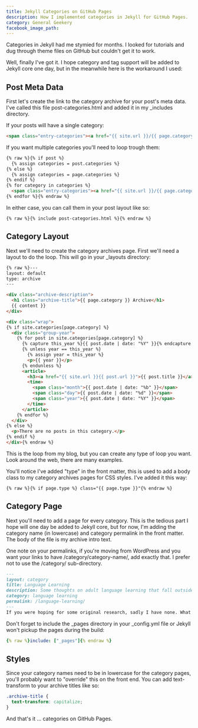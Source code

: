 ```yaml
---
title: Jekyll Categories on GitHub Pages
description: How I implemented categories in Jekyll for GitHub Pages.
category: General Geekery
facebook_image_path:
---
```


Categories in Jekyll had me stymied for months. I looked for tutorials and dug through theme files on GitHub but couldn't get it to work.

Well, finally I've got it. I hope category and tag support will be added to Jekyll core one day, but in the meanwhile here is the workaround I used:

## Post Meta Data

First let's create the link to the category archive for your post's meta data. I've called this file post-categories.html and added it in my _includes directory.

If your posts will have a single category:

```html
<span class="entry-categories"><a href="{{ site.url }}/{{ page.category-url }}/" rel="category">{{ page.category }}</a></span>
```

If you want multiple categories you'll need to loop trough them:

```html
{% raw %}{% if post %}
  {% assign categories = post.categories %}
{% else %}
  {% assign categories = page.categories %}
{% endif %}
{% for category in categories %}
  <span class="entry-categories"><a href="{{ site.url }}/{{ page.category-url }}/" rel="category">{{ page.category }}</a></span>{% unless forloop.last %},{% endunless %}
{% endfor %}{% endraw %}
```

In either case, you can call them in your post layout like so:

```liquid
{% raw %}{% include post-categories.html %}{% endraw %}
```

## Category Layout

Next we'll need to create the category archives page. First we'll need a layout to do the loop. This will go in your _layouts directory:

```html
{% raw %}---
layout: default
type: archive
---

<div class="archive-description">
  <h1 class="archive-title">{{ page.category }} Archive</h1>
  {{ content }}
</div>

<div class="wrap">
{% if site.categories[page.category] %}
  <div class="group-year">
    {% for post in site.categories[page.category] %}
      {% capture this_year %}{{ post.date | date: "%Y" }}{% endcapture %}
      {% unless year == this_year %}
        {% assign year = this_year %}
        <p>{{ year }}</p>
      {% endunless %}
      <article>
        <h3><a href="{{ site.url }}{{ post.url }}">{{ post.title }}</a></h3>
        <time>
          <span class="month">{{ post.date | date: "%b" }}</span>
          <span class="day">{{ post.date | date: "%d" }}</span>
          <span class="year">{{ post.date | date: "%Y" }}</span>
        </time>
      </article>
    {% endfor %}
  </div>
{% else %}
  <p>There are no posts in this category.</p>
{% endif %}
</div>{% endraw %}
```

This is the loop from my blog, but you can create any type of loop you want. Look around the web, there are many examples.

You'll notice I've added "type" in the front matter, this is used to add a body class to my category archives pages for CSS styles. I've added it this way:

```liquid
{% raw %}{% if page.type %} class="{{ page.type }}"{% endraw %}
```

## Category Page

Next you'll need to add a page for every category. This is the tedious part I hope will one day be added to Jekyll core, but for now, I'm adding the category name (in lowercase) and category permalink in the front matter. The body of the file is my archive intro text.

One note on your permalinks, if you're moving from WordPress and you want your links to have /category/category-name/, add exactly that. I prefer not to use the /category/ sub-directory.

```markdown
---
layout: category
title: Language Learning
description: Some thoughts on adult language learning that fall outside the standard techniques of translation and grammar study.
category: language learning
permalink: /language-learning/
---
If you were hoping for some original research, sadly I have none. What follows has already been written about elsewhere and by people far smarter than me. What I hope to bring to the conversation is a simplified version of their work and my story in discovering it. But more importantly, I hope to introduce you to some thoughts on adult language learning that fall outside the standard techniques of translation and grammar study.
```

Don't forget to include the _pages directory in your _config.yml file or Jekyll won't pickup the pages during the build:

```yaml
{% raw %}include: ["_pages"]{% endraw %}
```

## Styles

Since your category names need to be in lowercase for the category pages, you'll probably want to "override" this on the front end. You can add text-transform to your archive titles like so:

```css
.archive-title {
  text-transform: capitalize;
}
```

And that's it ... categories on GitHub Pages.
